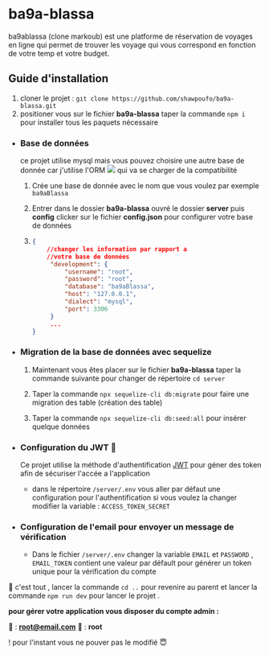 # ba9a-blassa

ba9ablassa (clone markoub) est une platforme de réservation de voyages en ligne qui permet de trouver les voyage qui vous correspond en fonction de votre temp et votre budget.

## Guide d'installation

1. cloner le projet : `git clone https://github.com/shawpoufo/ba9a-blassa.git `
2. positioner vous sur le fichier **ba9a-blassa** taper la commande `npm i` pour installer tous les paquets nécessaire

- ### Base de données

  ce projet utilise mysql mais vous pouvez choisire une autre base de donnée car j'utilise l'ORM [<img src="https://img.shields.io/badge/orm-sequelize-blue">](https://sequelize.org/) qui va se charger de la compatibilité

  1. Crée une base de donnée avec le nom que vous voulez par exemple `ba9aBlassa`
  2. Entrer dans le dossier **ba9a-blassa** ouvré le dossier **server** puis **config** clicker sur le fichier **config.json** pour configurer votre base de données

  3. ```JSON
     {
         //changer les information par rapport a
         //votre base de données
          "development": {
              "username": "root",
              "password": "root",
              "database": "ba9aBlassa",
              "host": "127.0.0.1",
              "dialect": "mysql",
              "port": 3306
          }
          ...
     }

     ```

- ### Migration de la base de données avec sequelize

  1. Maintenant vous êtes placer sur le fichier **ba9a-blassa** taper la commande suivante pour changer de répertoire `cd server`

  2. Taper la commande `npx sequelize-cli db:migrate` pour faire une migration des table (création des table)

  3. Taper la commande `npx sequelize-cli db:seed:all` pour insérer quelque données

- ### Configuration du JWT :key:

  Ce projet utilise la méthode d'authentification [JWT](https://jwt.io/) pour géner des token afin de sécuriser l'accée a l'application

  - dans le répertoire `/server/.env` vous aller par défaut une configuration pour l'authentification si vous voulez la changer modifier la variable : `ACCESS_TOKEN_SECRET`

- ### Configuration de l'email pour envoyer un message de vérification

  - Dans le fichier `/server/.env` changer la variable `EMAIL` et `PASSWORD` , `EMAIL_TOKEN` contient une valeur par défault pour générer un token unique pour la vérification du compte

:tada: c'est tout , lancer la commande `cd ..` pour revenire au parent et lancer la commande `npm run dev` pour lancer le projet .

**pour gérer votre application vous disposer du compte admin :**

:email: : **root@email.com**
:key: : **root**

! pour l'instant vous ne pouver pas le modifié :innocent:
